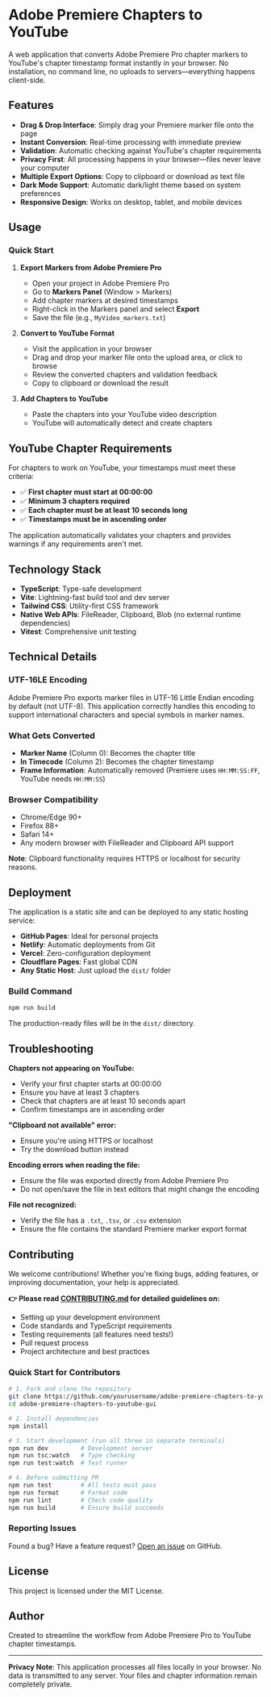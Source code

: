 # Adobe Premiere Chapters to YouTube

A web application that converts Adobe Premiere Pro chapter markers to YouTube's chapter timestamp format instantly in your browser. No installation, no command line, no uploads to servers—everything happens client-side.

## Features

- **Drag & Drop Interface**: Simply drag your Premiere marker file onto the page
- **Instant Conversion**: Real-time processing with immediate preview
- **Validation**: Automatic checking against YouTube's chapter requirements
- **Privacy First**: All processing happens in your browser—files never leave your computer
- **Multiple Export Options**: Copy to clipboard or download as text file
- **Dark Mode Support**: Automatic dark/light theme based on system preferences
- **Responsive Design**: Works on desktop, tablet, and mobile devices

## Usage

### Quick Start

1. **Export Markers from Adobe Premiere Pro**
   - Open your project in Adobe Premiere Pro
   - Go to **Markers Panel** (Window > Markers)
   - Add chapter markers at desired timestamps
   - Right-click in the Markers panel and select **Export**
   - Save the file (e.g., `MyVideo_markers.txt`)

2. **Convert to YouTube Format**
   - Visit the application in your browser
   - Drag and drop your marker file onto the upload area, or click to browse
   - Review the converted chapters and validation feedback
   - Copy to clipboard or download the result

3. **Add Chapters to YouTube**
   - Paste the chapters into your YouTube video description
   - YouTube will automatically detect and create chapters

## YouTube Chapter Requirements

For chapters to work on YouTube, your timestamps must meet these criteria:

- ✅ **First chapter must start at 00:00:00**
- ✅ **Minimum 3 chapters required**
- ✅ **Each chapter must be at least 10 seconds long**
- ✅ **Timestamps must be in ascending order**

The application automatically validates your chapters and provides warnings if any requirements aren't met.

## Technology Stack

- **TypeScript**: Type-safe development
- **Vite**: Lightning-fast build tool and dev server
- **Tailwind CSS**: Utility-first CSS framework
- **Native Web APIs**: FileReader, Clipboard, Blob (no external runtime dependencies)
- **Vitest**: Comprehensive unit testing

## Technical Details

### UTF-16LE Encoding

Adobe Premiere Pro exports marker files in UTF-16 Little Endian encoding by default (not UTF-8). This application correctly handles this encoding to support international characters and special symbols in marker names.

### What Gets Converted

- **Marker Name** (Column 0): Becomes the chapter title
- **In Timecode** (Column 2): Becomes the chapter timestamp
- **Frame Information**: Automatically removed (Premiere uses `HH:MM:SS:FF`, YouTube needs `HH:MM:SS`)

### Browser Compatibility

- Chrome/Edge 90+
- Firefox 88+
- Safari 14+
- Any modern browser with FileReader and Clipboard API support

**Note**: Clipboard functionality requires HTTPS or localhost for security reasons.

## Deployment

The application is a static site and can be deployed to any static hosting service:

- **GitHub Pages**: Ideal for personal projects
- **Netlify**: Automatic deployments from Git
- **Vercel**: Zero-configuration deployment
- **Cloudflare Pages**: Fast global CDN
- **Any Static Host**: Just upload the `dist/` folder

### Build Command

```bash
npm run build
```

The production-ready files will be in the `dist/` directory.

## Troubleshooting

**Chapters not appearing on YouTube:**

- Verify your first chapter starts at 00:00:00
- Ensure you have at least 3 chapters
- Check that chapters are at least 10 seconds apart
- Confirm timestamps are in ascending order

**"Clipboard not available" error:**

- Ensure you're using HTTPS or localhost
- Try the download button instead

**Encoding errors when reading the file:**

- Ensure the file was exported directly from Adobe Premiere Pro
- Do not open/save the file in text editors that might change the encoding

**File not recognized:**

- Verify the file has a `.txt`, `.tsv`, or `.csv` extension
- Ensure the file contains the standard Premiere marker export format

## Contributing

We welcome contributions! Whether you're fixing bugs, adding features, or improving documentation, your help is appreciated.

**👉 Please read [CONTRIBUTING.md](./CONTRIBUTING.md) for detailed guidelines on:**

- Setting up your development environment
- Code standards and TypeScript requirements
- Testing requirements (all features need tests!)
- Pull request process
- Project architecture and best practices

### Quick Start for Contributors

```bash
# 1. Fork and clone the repository
git clone https://github.com/yourusername/adobe-premiere-chapters-to-youtube-gui.git
cd adobe-premiere-chapters-to-youtube-gui

# 2. Install dependencies
npm install

# 3. Start development (run all three in separate terminals)
npm run dev         # Development server
npm run tsc:watch   # Type checking
npm run test:watch  # Test runner

# 4. Before submitting PR
npm run test        # All tests must pass
npm run format      # Format code
npm run lint        # Check code quality
npm run build       # Ensure build succeeds
```

### Reporting Issues

Found a bug? Have a feature request? [Open an issue](https://github.com/yourusername/adobe-premiere-chapters-to-youtube-gui/issues) on GitHub.

## License

This project is licensed under the MIT License.

## Author

Created to streamline the workflow from Adobe Premiere Pro to YouTube chapter timestamps.

---

**Privacy Note**: This application processes all files locally in your browser. No data is transmitted to any server. Your files and chapter information remain completely private.
